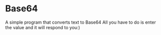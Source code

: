 # Base64
A simple program that converts text to ‌‌Base64
All you have to do is enter the value and it will respond to you:)
